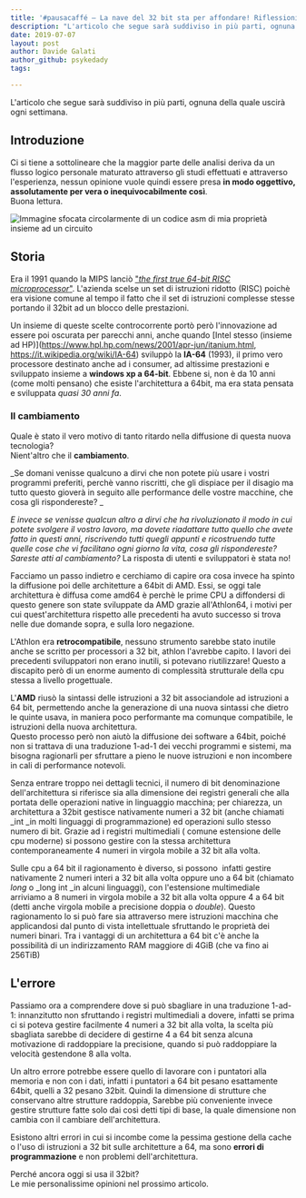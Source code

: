 ```yaml
---
title: '#pausacaffé – La nave del 32 bit sta per affondare! Riflessioni, storia e analisi (parte 1)'
description: "L'articolo che segue sarà suddiviso in più parti, ognuna della quale uscirà ogni settimana."
date: 2019-07-07
layout: post
author: Davide Galati
author_github: psykedady
tags:

---
```

L'articolo che segue sarà suddiviso in più parti, ognuna della quale uscirà ogni settimana.

## Introduzione

Ci si tiene a sottolineare che la maggior parte delle analisi deriva da un flusso logico personale maturato attraverso gli studi effettuati e attraverso l'esperienza, nessun opinione vuole quindi essere presa **in modo oggettivo, assolutamente per vera o inequivocabilmente così**.  
Buona lettura.

![Immagine sfocata circolarmente di un codice asm di mia proprietà insieme ad un circuito ](https://linuxhub.it/wordpress/wp-content/uploads/2019/07/Senzanome_0.png)

## Storia

Era il 1991 quando la MIPS lanciò ["_the first true 64-bit RISC microprocessor_"](https://www.cbronline.com/news/mips_previews_the_r4000_claims_it_to_be_the_first_true_64_bit_risc_microprocessor). L'azienda scelse un set di istruzioni ridotto (RISC) poichè era visione comune al tempo il fatto che il set di istruzioni complesse stesse portando il 32bit ad un blocco delle prestazioni.

Un insieme di queste scelte controcorrente portò però l'innovazione ad essere poi oscurata per parecchi anni, anche quando [Intel stesso (insieme ad HP)](https://www.hpl.hp.com/news/2001/apr-jun/itanium.html, https://it.wikipedia.org/wiki/IA-64) sviluppò la **IA-64** (1993), il primo vero processore destinato anche ad i consumer, ad altissime prestazioni e sviluppato insieme a **windows xp a 64-bit**. Ebbene si, non è da 10 anni (come molti pensano) che esiste l'architettura a 64bit, ma era stata pensata e sviluppata _quasi 30 anni fa_.

### Il cambiamento

Quale è stato il vero motivo di tanto ritardo nella diffusione di questa nuova tecnologia?  
Nient'altro che il **cambiamento**.

_Se domani venisse qualcuno a dirvi che non potete più usare i vostri programmi preferiti, perchè vanno riscritti, che gli dispiace per il disagio ma tutto questo gioverà in seguito alle performance delle vostre macchine, che cosa gli rispondereste? _

_E invece se venisse qualcun altro a dirvi che ha rivoluzionato il modo in cui potete svolgere il vostro lavoro, ma dovete riadattare tutto quello che avete fatto in questi anni, riscrivendo tutti quegli appunti e ricostruendo tutte quelle cose che vi facilitano ogni giorno la vita, cosa gli rispondereste? Sareste atti al cambiamento?_ La risposta di utenti e sviluppatori è stata no!

Facciamo un passo indietro e cerchiamo di capire ora cosa invece ha spinto la diffusione poi delle architetture a 64bit di AMD. Essi, se oggi tale architettura è diffusa come amd64 è perchè le prime CPU a diffondersi di questo genere son state sviluppate da AMD grazie all'Athlon64, i motivi per cui quest'architettura rispetto alle precedenti ha avuto successo si trova nelle due domande sopra, e sulla loro negazione.

L'Athlon era **retrocompatibile**, nessuno strumento sarebbe stato inutile anche se scritto per processori a 32 bit, athlon l'avrebbe capito. I lavori dei precedenti sviluppatori non erano inutili, si potevano riutilizzare! Questo a discapito però di un enorme aumento di complessità strutturale della cpu stessa a livello progettuale.

L'**AMD** riusò la sintassi delle istruzioni a 32 bit associandole ad istruzioni a 64 bit, permettendo anche la generazione di una nuova sintassi che dietro le quinte usava, in maniera poco performante ma comunque compatibile, le istruzioni della nuova architettura.  
Questo processo però non aiutò la diffusione dei software a 64bit, poiché non si trattava di una traduzione 1-ad-1 dei vecchi programmi e sistemi, ma bisogna ragionarli per sfruttare a pieno le nuove istruzioni e non incombere in cali di performance notevoli. 

Senza entrare troppo nei dettagli tecnici, il numero di bit denominazione dell'architettura si riferisce sia alla dimensione dei registri generali che alla portata delle operazioni native in linguaggio macchina; per chiarezza, un architettura a 32bit gestisce nativamente numeri a 32 bit (anche chiamati _int _in molti linguaggi di programmazione) ed operazioni sullo stesso numero di bit. Grazie ad i registri multimediali ( comune estensione delle cpu moderne) si possono gestire con la stessa architettura contemporaneamente 4 numeri in virgola mobile a 32 bit alla volta. 

Sulle cpu a 64 bit il ragionamento è diverso, si possono  infatti gestire nativamente 2 numeri interi a 32 bit alla volta oppure uno a 64 bit (chiamato _long_ o _long int _in alcuni linguaggi), con l'estensione multimediale arriviamo a 8 numeri in virgola mobile a 32 bit alla volta oppure 4 a 64 bit (detti anche virgola mobile a precisione doppia o _double_). Questo ragionamento lo si può fare sia attraverso mere istruzioni macchina che applicandosi dal punto di vista intellettuale sfruttando le proprietà dei numeri binari. Tra i vantaggi di un architettura a 64 bit c'è anche la possibilità di un indirizzamento RAM maggiore di 4GiB (che va fino ai 256TiB)

## L'errore

Passiamo ora a comprendere dove si può sbagliare in una traduzione 1-ad-1: innanzitutto non sfruttando i registri multimediali a dovere, infatti se prima ci si poteva gestire facilmente 4 numeri a 32 bit alla volta, la scelta più sbagliata sarebbe di decidere di gestirne 4 a 64 bit senza alcuna motivazione di raddoppiare la precisione, quando si può raddoppiare la velocità gestendone 8 alla volta.

Un altro errore potrebbe essere quello di lavorare con i puntatori alla memoria e non con i dati, infatti i puntatori a 64 bit pesano esattamente 64bit, quelli a 32 pesano 32bit. Quindi la dimensione di strutture che conservano altre strutture raddoppia, Sarebbe più conveniente invece gestire strutture fatte solo dai così detti tipi di base, la quale dimensione non cambia con il cambiare dell'architettura.

Esistono altri errori in cui si incombe come la pessima gestione della cache o l'uso di istruzioni a 32 bit sulle architetture a 64, ma sono **errori di programmazione** e non problemi dell'architettura.

Perché ancora oggi si usa il 32bit?  
Le mie personalissime opinioni nel prossimo articolo.